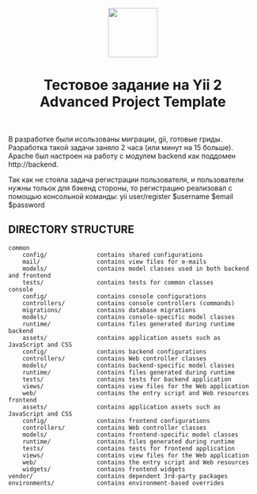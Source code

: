 <p align="center">
    <a href="https://github.com/yiisoft" target="_blank">
        <img src="https://avatars0.githubusercontent.com/u/993323" height="100px">
    </a>
    <h1 align="center">Тестовое задание на Yii 2 Advanced Project Template</h1>
    <br>
</p>

В разработке были исользованы миграции, gii, готовые гриды. Разработка такой задачи заняло 2 часа (или минут на 15 больше).
Apache был настроен на работу с модулем backend как поддомен http://backend.

Так как не стояла задача регистрации пользователя, и пользователи нужны тольок для бэкенд стороны, то регистрацию реализовал
с помощью консольной команды: yii user/register $username $email $password

DIRECTORY STRUCTURE
-------------------

```
common
    config/              contains shared configurations
    mail/                contains view files for e-mails
    models/              contains model classes used in both backend and frontend
    tests/               contains tests for common classes    
console
    config/              contains console configurations
    controllers/         contains console controllers (commands)
    migrations/          contains database migrations
    models/              contains console-specific model classes
    runtime/             contains files generated during runtime
backend
    assets/              contains application assets such as JavaScript and CSS
    config/              contains backend configurations
    controllers/         contains Web controller classes
    models/              contains backend-specific model classes
    runtime/             contains files generated during runtime
    tests/               contains tests for backend application    
    views/               contains view files for the Web application
    web/                 contains the entry script and Web resources
frontend
    assets/              contains application assets such as JavaScript and CSS
    config/              contains frontend configurations
    controllers/         contains Web controller classes
    models/              contains frontend-specific model classes
    runtime/             contains files generated during runtime
    tests/               contains tests for frontend application
    views/               contains view files for the Web application
    web/                 contains the entry script and Web resources
    widgets/             contains frontend widgets
vendor/                  contains dependent 3rd-party packages
environments/            contains environment-based overrides
```
